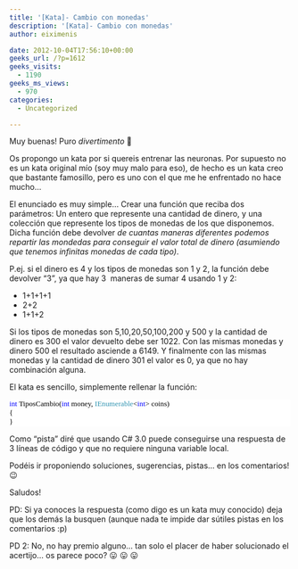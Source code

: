 ```yaml
---
title: '[Kata]- Cambio con monedas'
description: '[Kata]- Cambio con monedas'
author: eiximenis

date: 2012-10-04T17:56:10+00:00
geeks_url: /?p=1612
geeks_visits:
  - 1190
geeks_ms_views:
  - 970
categories:
  - Uncategorized

---
```

Muy buenas! Puro _divertimento_ 🙂

Os propongo un kata por si quereis entrenar las neuronas. Por supuesto no es un kata original mío (soy muy malo para eso), de hecho es un kata creo que bastante famosillo, pero es uno con el que me he enfrentado no hace mucho…

El enunciado es muy simple… Crear una función que reciba dos parámetros: Un entero que represente una cantidad de dinero, y una colección que represente los tipos de monedas de los que disponemos. Dicha función debe devolver _de cuantas maneras diferentes podemos repartir las mondedas para conseguir el valor total de dinero (asumiendo que tenemos infinitas monedas de cada tipo)_.

P.ej. si el dinero es 4 y los tipos de monedas son 1 y 2, la función debe devolver “3”, ya que hay 3&#160; maneras de sumar 4 usando 1 y 2:

  * 1+1+1+1 
  * 2+2 
  * 1+1+2 

Si los tipos de monedas son 5,10,20,50,100,200 y 500 y la cantidad de dinero es 300 el valor devuelto debe ser 1022. Con las mismas monedas y dinero 500 el resultado asciende a 6149. Y finalmente con las mismas monedas y la cantidad de dinero 301 el valor es 0, ya que no hay combinación alguna.

El kata es sencillo, simplemente rellenar la función:

<div style="font-size: 10pt; font-family: consolas; background: white; color: black">
  <p style="margin: 0px">
    <span style="color: blue">int</span> TiposCambio(<span style="color: blue">int</span> money, <span style="color: #2b91af">IEnumerable</span><<span style="color: blue">int</span>> coins)
  </p>
  
  <p style="margin: 0px">
    {
  </p>
  
  <p style="margin: 0px">
    }
  </p></p>
</div>

Como “pista” diré que usando C# 3.0 puede conseguirse una respuesta de 3 líneas de código y que no requiere ninguna variable local.

Podéis ir proponiendo soluciones, sugerencias, pistas… en los comentarios! 😉

Saludos!

PD: Si ya conoces la respuesta (como digo es un kata muy conocido) deja que los demás la busquen (aunque nada te impide dar sútiles pistas en los comentarios :p)

PD 2: No, no hay premio alguno… tan solo el placer de haber solucionado el acertijo… os parece poco? 😛 😛 😛
